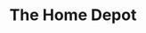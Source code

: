 ---
title: "The Home Depot"
url: /san-bernardino/the-home-depot-west-21st-street/
shop: doityourself
---